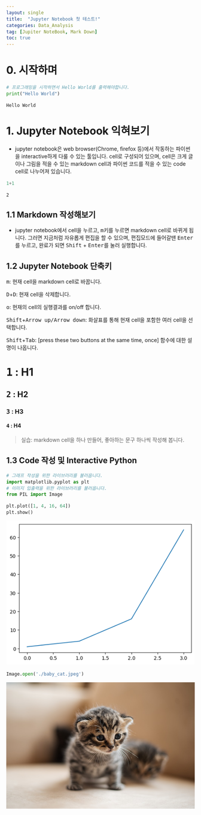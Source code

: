 ```yaml
---
layout: single
title:  "Jupyter Notebook 첫 테스트!"
categories: Data_Analysis
tag: [Jupiter NoteBook, Mark Down]
toc: true
---
```


# 0. 시작하며


```python
# 프로그래밍을 시작하면서 Hello World를 출력해야합니다.
print("Hello World")
```

    Hello World
    

# 1. Jupyter Notebook 익혀보기 

- jupyter notebook은 web browser(Chrome, firefox 등)에서 작동하는 파이썬을 interactive하게 다룰 수 있는 툴입니다. cell로 구성되어 있으며, cell은 크게 글이나 그림을 적을 수 있는 markdown cell과 파이썬 코드를 적을 수 있는 code cell로 나누어져 있습니다.


```python
1+1
```




    2



## 1.1 Markdown 작성해보기 

- jupyter notebook에서 cell을 누르고, <kbd>m</kbd>키를 누르면 markdown cell로 바뀌게 됩니다. 그러면 지금처럼 자유롭게 편집을 할 수 있으며, 편집모드에 들어갈땐 <kbd>Enter</kbd>를 누르고, 완료가 되면 <kbd>Shift</kbd> + <kbd>Enter</kbd>를 눌러 실행합니다.

## 1.2 Jupyter Notebook 단축키 

<kbd>m</kbd>: 현재 cell을 markdown cell로 바꿉니다.

<kbd>D</kbd>+<kbd>D</kbd>: 현재 cell을 삭제합니다.

<kbd>o</kbd>: 현재의 cell의 실행결과를 on/off 합니다.

<kbd>Shift</kbd>+<kbd>Arrow up/Arrow down</kbd>: 화살표를 통해 현재 cell을 포함한 여러 cell을 선택합니다.

<kbd>Shift</kbd>+<kbd>Tab</kbd>: [press these two buttons at the same time, once] 함수에 대한 설명이 나옵니다.

# <kbd>1</kbd> : H1

## <kbd>2</kbd> : H2

### <kbd>3</kbd> : H3

#### <kbd>4</kbd> : H4

> 실습: markdown cell을 하나 만들어, 좋아하는 문구 하나씩 작성해 봅니다.




## 1.3 Code 작성 및 Interactive Python 


```python
# 그래프 작성을 위한 라이브러리를 불러옵니다.
import matplotlib.pyplot as plt
# 이미지 입출력을 위한 라이브러리를 불러옵니다.
from PIL import Image
```


```python
plt.plot([1, 4, 16, 64])
plt.show()
```


    
![png](../images/output_17_0.png)
    



```python
Image.open('./baby_cat.jpeg')
```




    
![png](../images/output_18_0.png)
    




```python

```
